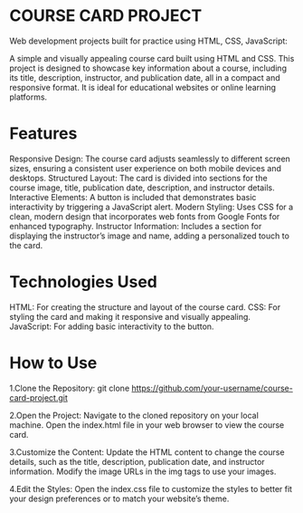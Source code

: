 # COURSE CARD PROJECT
Web development projects built for practice using HTML, CSS, JavaScript:

A simple and visually appealing course card built using HTML and CSS. This project is designed to showcase key information about a course, including its title, description, instructor, and publication date, all in a compact and responsive format. It is ideal for educational websites or online learning platforms.

# Features

Responsive Design: The course card adjusts seamlessly to different screen sizes, ensuring a consistent user experience on both mobile devices and desktops.
Structured Layout: The card is divided into sections for the course image, title, publication date, description, and instructor details.
Interactive Elements: A button is included that demonstrates basic interactivity by triggering a JavaScript alert.
Modern Styling: Uses CSS for a clean, modern design that incorporates web fonts from Google Fonts for enhanced typography.
Instructor Information: Includes a section for displaying the instructor’s image and name, adding a personalized touch to the card.

# Technologies Used

HTML: For creating the structure and layout of the course card.
CSS: For styling the card and making it responsive and visually appealing.
JavaScript: For adding basic interactivity to the button.

# How to Use
1.Clone the Repository:
 git clone https://github.com/your-username/course-card-project.git

2.Open the Project:
Navigate to the cloned repository on your local machine.
Open the index.html file in your web browser to view the course card.

3.Customize the Content:
Update the HTML content to change the course details, such as the title, description, publication date, and instructor information.
Modify the image URLs in the img tags to use your images.

4.Edit the Styles:
Open the index.css file to customize the styles to better fit your design preferences or to match your website’s theme.
